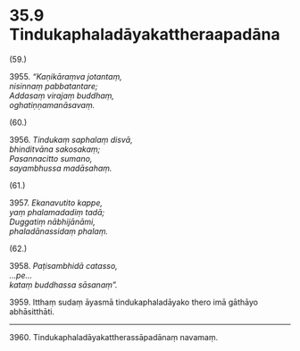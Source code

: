 

# 35.9 Tindukaphaladāyakattheraapadāna



(59.)

3955\. _“Kaṇikāraṃva jotantaṃ,_  
_nisinnaṃ pabbatantare;_  
_Addasaṃ virajaṃ buddhaṃ,_  
_oghatiṇṇamanāsavaṃ._  


(60.)

3956\. _Tindukaṃ saphalaṃ disvā,_  
_bhinditvāna sakosakaṃ;_  
_Pasannacitto sumano,_  
_sayambhussa madāsahaṃ._  


(61.)

3957\. _Ekanavutito kappe,_  
_yaṃ phalamadadiṃ tadā;_  
_Duggatiṃ nābhijānāmi,_  
_phaladānassidaṃ phalaṃ._  


(62.)

3958\. _Paṭisambhidā catasso,_  
_…pe…_  
_kataṃ buddhassa sāsanaṃ”._  


3959\. Itthaṃ sudaṃ āyasmā tindukaphaladāyako thero imā gāthāyo abhāsitthāti.

---

3960\. Tindukaphaladāyakattherassāpadānaṃ navamaṃ.





